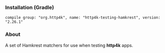 ### Installation (Gradle)
```compile group: "org.http4k", name: "http4k-testing-hamkrest", version: "2.26.1"```

### About

A set of Hamkrest matchers for use when testing **http4k** apps.

<script src="https://gist-it.appspot.com/https://github.com/http4k/http4k/blob/master/src/docs/guide/modules/hamkrest/example.kt"></script>
